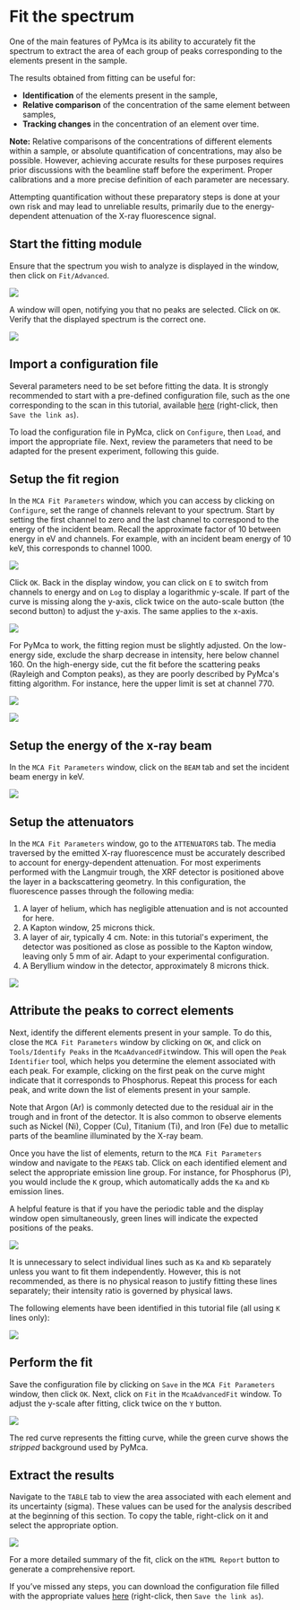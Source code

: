 # Fit the spectrum

One of the main features of PyMca is its ability to accurately fit the spectrum to extract the area of each group of peaks corresponding to the elements present in the sample.

The results obtained from fitting can be useful for:
- **Identification** of the elements present in the sample,
- **Relative comparison** of the concentration of the same element between samples,
- **Tracking changes** in the concentration of an element over time.

**Note:** Relative comparisons of the concentrations of different elements within a sample, or absolute quantification of concentrations, may also be possible. However, achieving accurate results for these purposes requires prior discussions with the beamline staff before the experiment. Proper calibrations and a more precise definition of each parameter are necessary.

Attempting quantification without these preparatory steps is done at your own risk and may lead to unreliable results, primarily due to the energy-dependent attenuation of the X-ray fluorescence signal.


## Start the fitting module

Ensure that the spectrum you wish to analyze is displayed in the window, then click on `Fit/Advanced`.

![](images/fit-data-start.png)

A window will open, notifying you that no peaks are selected. Click on `OK`. Verify that the displayed spectrum is the correct one.

![](images/fit-data-no-peaks.png)

## Import a configuration file

Several parameters need to be set before fitting the data. It is strongly recommended to start with a pre-defined configuration file, such as the one corresponding to the scan in this tutorial, available [here](../../../_static/xrf/pymca/config_xrf_1elem_start.cfg) (right-click, then `Save the link as`).

To load the configuration file in PyMca, click on `Configure`, then `Load`, and import the appropriate file. Next, review the parameters that need to be adapted for the present experiment, following this guide.

## Setup the fit region

In the `MCA Fit Parameters` window, which you can access by clicking on `Configure`, set the range of channels relevant to your spectrum. Start by setting the first channel to zero and the last channel to correspond to the energy of the incident beam. Recall the approximate factor of 10 between energy in eV and channels. For example, with an incident beam energy of 10 keV, this corresponds to channel 1000.

![](images/fit-data-first-limits.png)

Click `OK`. Back in the display window, you can click on `E` to switch from channels to energy and on `Log` to display a logarithmic y-scale. If part of the curve is missing along the y-axis, click twice on the auto-scale button (the second button) to adjust the y-axis. The same applies to the x-axis.

![](images/fit-data-log.png)

For PyMca to work, the fitting region must be slightly adjusted. On the low-energy side, exclude the sharp decrease in intensity, here below channel 160. On the high-energy side, cut the fit before the scattering peaks (Rayleigh and Compton peaks), as they are poorly described by PyMca's fitting algorithm. For instance, here the upper limit is set at channel 770.

![](images/fit-data-first-last-channels.png)

![](images/fit-data-before-fit.png)

## Setup the energy of the x-ray beam

In the `MCA Fit Parameters` window, click on the `BEAM` tab and set the incident beam energy in keV.

![](images/fit-data-incident-beam.png)

## Setup the attenuators

In the `MCA Fit Parameters` window, go to the `ATTENUATORS` tab. The media traversed by the emitted X-ray fluorescence must be accurately described to account for energy-dependent attenuation. For most experiments performed with the Langmuir trough, the XRF detector is positioned above the layer in a backscattering geometry. In this configuration, the fluorescence passes through the following media:
1. A layer of helium, which has negligible attenuation and is not accounted for here.
2. A Kapton window, 25 microns thick.
3. A layer of air, typically 4 cm. Note: in this tutorial's experiment, the detector was positioned as close as possible to the Kapton window, leaving only 5 mm of air. Adapt to your experimental configuration.
4. A Beryllium window in the detector, approximately 8 microns thick.

![](images/fit-data-attenuators.png)

## Attribute the peaks to correct elements

Next, identify the different elements present in your sample. To do this, close the `MCA Fit Parameters` window by clicking on `OK`, and click on `Tools/Identify Peaks` in the `McaAdvancedFit`window. This will open the `Peak Identifier` tool, which helps you determine the element associated with each peak. For example, clicking on the first peak on the curve might indicate that it corresponds to Phosphorus. Repeat this process for each peak, and write down the list of elements present in your sample.

Note that Argon (Ar) is commonly detected due to the residual air in the trough and in front of the detector. It is also common to observe elements such as Nickel (Ni), Copper (Cu), Titanium (Ti), and Iron (Fe) due to metallic parts of the beamline illuminated by the X-ray beam.

Once you have the list of elements, return to the `MCA Fit Parameters` window and navigate to the `PEAKS` tab. Click on each identified element and select the appropriate emission line group. For instance, for Phosphorus (P), you would include the `K` group, which automatically adds the `Ka` and `Kb` emission lines.

A helpful feature is that if you have the periodic table and the display window open simultaneously, green lines will indicate the expected positions of the peaks.

![](images/fit-data-select-p.png)

It is unnecessary to select individual lines such as `Ka` and `Kb` separately unless you want to fit them independently. However, this is not recommended, as there is no physical reason to justify fitting these lines separately; their intensity ratio is governed by physical laws.

The following elements have been identified in this tutorial file (all using `K` lines only):

![](images/fit-data-all-elements.png)

## Perform the fit

Save the configuration file by clicking on `Save` in the `MCA Fit Parameters` window, then click `OK`. Next, click on `Fit` in the `McaAdvancedFit` window. To adjust the y-scale after fitting, click twice on the `Y` button.

![](images/fit-data-done.png)

The red curve represents the fitting curve, while the green curve shows the *stripped* background used by PyMca.

## Extract the results

Navigate to the `TABLE` tab to view the area associated with each element and its uncertainty (sigma). These values can be used for the analysis described at the beginning of this section. To copy the table, right-click on it and select the appropriate option.

![](images/fit-data-table.png)

For a more detailed summary of the fit, click on the `HTML Report` button to generate a comprehensive report.

If you’ve missed any steps, you can download the configuration file filled with the appropriate values [here](../../../_static/xrf/pymca/config_xrf_1elem_finish.cfg) (right-click, then `Save the link as`).
